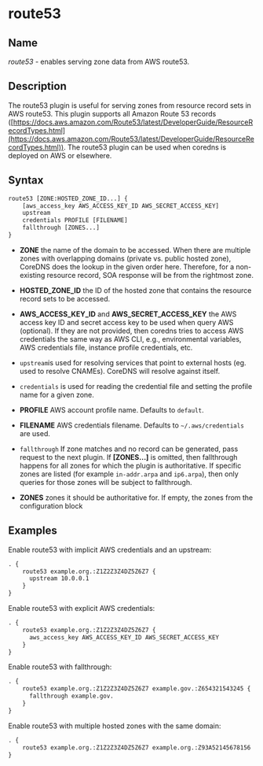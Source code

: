 # route53

## Name

*route53* - enables serving zone data from AWS route53.

## Description

The route53 plugin is useful for serving zones from resource record
sets in AWS route53. This plugin supports all Amazon Route 53 records
([https://docs.aws.amazon.com/Route53/latest/DeveloperGuide/ResourceRecordTypes.html](https://docs.aws.amazon.com/Route53/latest/DeveloperGuide/ResourceRecordTypes.html)).
The route53 plugin can be used when coredns is deployed on AWS or elsewhere.

## Syntax

~~~ txt
route53 [ZONE:HOSTED_ZONE_ID...] {
    [aws_access_key AWS_ACCESS_KEY_ID AWS_SECRET_ACCESS_KEY]
    upstream
    credentials PROFILE [FILENAME]
    fallthrough [ZONES...]
}
~~~

*   **ZONE** the name of the domain to be accessed. When there are multiple zones with overlapping
    domains (private vs. public hosted zone), CoreDNS does the lookup in the given order here.
    Therefore, for a non-existing resource record, SOA response will be from the rightmost zone.

*   **HOSTED_ZONE_ID** the ID of the hosted zone that contains the resource record sets to be
    accessed.

*   **AWS_ACCESS_KEY_ID** and **AWS_SECRET_ACCESS_KEY** the AWS access key ID and secret access key
    to be used when query AWS (optional). If they are not provided, then coredns tries to access
    AWS credentials the same way as AWS CLI, e.g., environmental variables, AWS credentials file,
    instance profile credentials, etc.

*   `upstream`is used for resolving services that point to external hosts (eg. used to resolve
    CNAMEs). CoreDNS will resolve against itself.

*   `credentials` is used for reading the credential file and setting the profile name for a given
    zone.

*   **PROFILE** AWS account profile name. Defaults to `default`.

*   **FILENAME** AWS credentials filename. Defaults to `~/.aws/credentials` are used.

*   `fallthrough` If zone matches and no record can be generated, pass request to the next plugin.
    If **[ZONES...]** is omitted, then fallthrough happens for all zones for which the plugin is
    authoritative. If specific zones are listed (for example `in-addr.arpa` and `ip6.arpa`), then
    only queries for those zones will be subject to fallthrough.

*   **ZONES** zones it should be authoritative for. If empty, the zones from the configuration block

## Examples

Enable route53 with implicit AWS credentials and an upstream:

~~~ txt
. {
	route53 example.org.:Z1Z2Z3Z4DZ5Z6Z7 {
	  upstream 10.0.0.1
	}
}
~~~

Enable route53 with explicit AWS credentials:

~~~ txt
. {
    route53 example.org.:Z1Z2Z3Z4DZ5Z6Z7 {
      aws_access_key AWS_ACCESS_KEY_ID AWS_SECRET_ACCESS_KEY
    }
}
~~~

Enable route53 with fallthrough:

~~~ txt
. {
    route53 example.org.:Z1Z2Z3Z4DZ5Z6Z7 example.gov.:Z654321543245 {
      fallthrough example.gov.
    }
}
~~~

Enable route53 with multiple hosted zones with the same domain:

~~~ txt
. {
    route53 example.org.:Z1Z2Z3Z4DZ5Z6Z7 example.org.:Z93A52145678156
}
~~~
